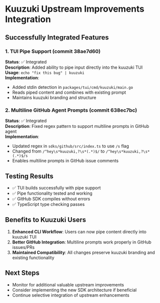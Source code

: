 # Kuuzuki Upstream Improvements Integration

## Successfully Integrated Features

### 1. TUI Pipe Support (commit 38ae7d60)
**Status**: ✅ Integrated  
**Description**: Added ability to pipe input directly into the kuuzuki TUI  
**Usage**: `echo "fix this bug" | kuuzuki`  
**Implementation**: 
- Added stdin detection in `packages/tui/cmd/kuuzuki/main.go`
- Reads piped content and combines with existing prompt
- Maintains kuuzuki branding and structure

### 2. Multiline GitHub Agent Prompts (commit 638ec7bc)
**Status**: ✅ Integrated  
**Description**: Fixed regex pattern to support multiline prompts in GitHub agent  
**Implementation**:
- Updated regex in `sdks/github/src/index.ts` to use `/s` flag
- Changed from `/^hey\s*kuuzuki,?\s*(.*)$/` to `/^hey\s*kuuzuki,?\s*(.*)$/s`
- Enables multiline prompts in GitHub issue comments

## Testing Results
- ✅ TUI builds successfully with pipe support
- ✅ Pipe functionality tested and working
- ✅ GitHub SDK compiles without errors
- ✅ TypeScript type checking passes

## Benefits to Kuuzuki Users
1. **Enhanced CLI Workflow**: Users can now pipe content directly into kuuzuki TUI
2. **Better GitHub Integration**: Multiline prompts work properly in GitHub issues/PRs
3. **Maintained Compatibility**: All changes preserve kuuzuki branding and existing functionality

## Next Steps
- Monitor for additional valuable upstream improvements
- Consider implementing the new SDK architecture if beneficial
- Continue selective integration of upstream enhancements